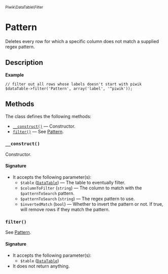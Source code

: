 <small>Piwik\DataTable\Filter</small>

Pattern
=======

Deletes every row for which a specific column does not match a supplied regex pattern.

Description
-----------

**Example**

    // filter out all rows whose labels doesn't start with piwik
    $dataTable->filter('Pattern', array('label', '^piwik'));

Methods
-------

The class defines the following methods:

- [`__construct()`](#__construct) &mdash; Constructor.
- [`filter()`](#filter) &mdash; See [Pattern](#).

<a name="__construct" id="__construct"></a>
<a name="__construct" id="__construct"></a>
### `__construct()`

Constructor.

#### Signature

- It accepts the following parameter(s):
    - `$table` ([`DataTable`](../../../Piwik/DataTable.md)) &mdash; The table to eventually filter.
    - `$columnToFilter` (`string`) &mdash; The column to match with the `$patternToSearch` pattern.
    - `$patternToSearch` (`string`) &mdash; The regex pattern to use.
    - `$invertedMatch` (`bool`) &mdash; Whether to invert the pattern or not. If true, will remove rows if they match the pattern.

<a name="filter" id="filter"></a>
<a name="filter" id="filter"></a>
### `filter()`

See [Pattern](#).

#### Signature

- It accepts the following parameter(s):
    - `$table` ([`DataTable`](../../../Piwik/DataTable.md))
- It does not return anything.

